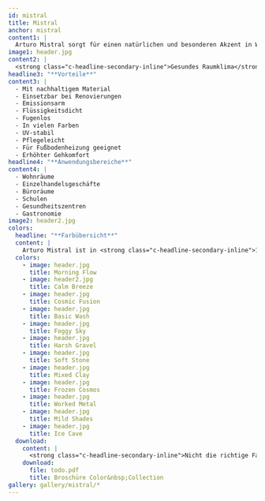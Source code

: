 ```yaml
---
id: mistral
title: Mistral
anchor: mistral
content1: |
  Arturo Mistral sorgt für einen natürlichen und besonderen Akzent in Wohn- und Büroräumen, Einzelhandelsgeschäften und Restaurants. Die farbige, UV-stabile, lösemittelfreie 2-komponentige Verlaufbeschichtung auf Basis von Polyurethanharz hat eine natürliche, mineralische Ausstrahlung. Diese entsteht durch einen recycelten, nachwachsenden Rohstoff, durch den eine robuste, raue Ausstrahlung mit einer changierenden Oberfläche geschaffen wird. Durch dieses gewisse Extra unterscheidet sich Arturo Mistral von den anderen Beschichtungen ihrer Klasse - und behält dennoch die typischen Produkteigenschaften einer PU-Verlaufbeschichtung bei.
image1: header.jpg
content2: |
  <strong class="c-headline-secondary-inline">Gesundes Raumklima</strong>: Arturo strebt die Entwicklung der nachhaltigsten Kunstharzböden an. Konventionelle Rohstoffe werden kritisch hinterfragt und alternative, nachhaltigere Materialien geprüft. Bei der Arturo Mistral Verlaufbeschichtung wurde der fossile Rohstoff durch eine organische, nachwachsende Komponente ersetzt. Diese verleiht der Beschichtung die markante, raue Ausstrahlung und sorgt für eine authentische, mineralische Oberflächenstruktur. Das Arturo Mistral Bodensystem ist emissionsarm gemäß AgBB und trägt zu einem gesunden Raumklima bei.
headline3: "**Vorteile**"
content3: |
  - Mit nachhaltigem Material
  - Einsetzbar bei Renovierungen
  - Emissionsarm
  - Flüssigkeitsdicht
  - Fugenlos
  - In vielen Farben 
  - UV-stabil
  - Pflegeleicht
  - Für Fußbodenheizung geeignet
  - Erhöhter Gehkomfort
headline4: "**Anwendungsbereiche**"
content4: |
  - Wohnräume
  - Einzelhandelsgeschäfte
  - Büroräume
  - Schulen
  - Gesundheitszentren
  - Gastronomie
image2: header2.jpg
colors:
  headline: "**Farbübersicht**"
  content: |
    Arturo Mistral ist in <strong class="c-headline-secondary-inline">12 Farben</strong> lieferbar. Bei der Applikation werden zwei Farben miteinander gemischt, wodurch der Betonlook von Arturo Mistral entsteht. Im Zusammenspiel mit einem recycelten, nachwachsenden Zusatzstoff, entstehen einzigartige Farbschattierungen und das natürliche Aussehen von Arturo Mistral.
  colors:
    - image: header.jpg
      title: Morning Flow
    - image: header2.jpg
      title: Calm Breeze
    - image: header.jpg
      title: Cosmic Fusion
    - image: header.jpg
      title: Basic Wash
    - image: header.jpg
      title: Foggy Sky
    - image: header.jpg
      title: Harsh Gravel
    - image: header.jpg
      title: Soft Stone
    - image: header.jpg
      title: Mixed Clay
    - image: header.jpg
      title: Frozen Cosmos
    - image: header.jpg
      title: Worked Metal
    - image: header.jpg
      title: Mild Shades
    - image: header.jpg
      title: Ice Cave
  download:
    content: |
      <strong class="c-headline-secondary-inline">Nicht die richtige Farbe dabei?</strong> Hier finden Sie die gesamte Farbauswahl:
    download:
      file: todo.pdf
      title: Broschüre Color&nbsp;Collection
gallery: gallery/mistral/*
---
```

